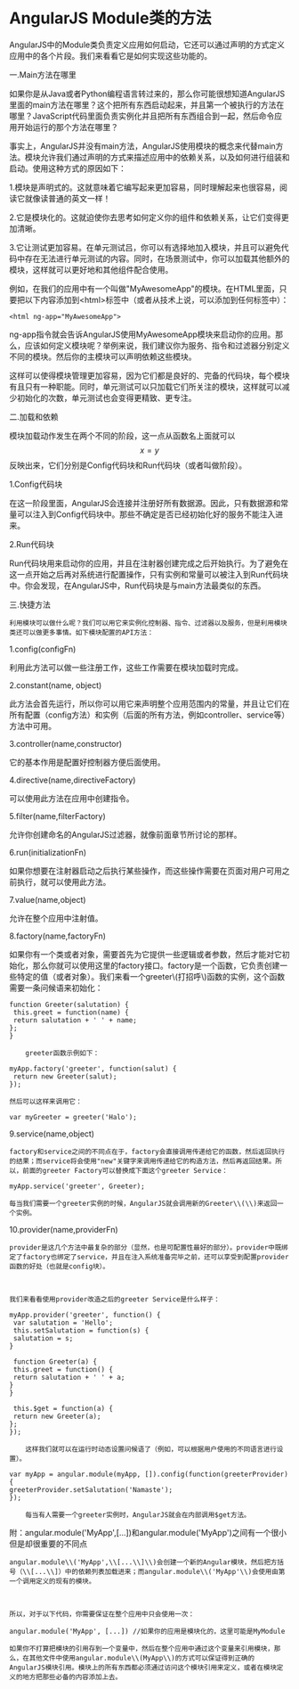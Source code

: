 # AngularJS Module类的方法

AngularJS中的Module类负责定义应用如何启动，它还可以通过声明的方式定义应用中的各个片段。我们来看看它是如何实现这些功能的。

一.Main方法在哪里

如果你是从Java或者Python编程语言转过来的，那么你可能很想知道AngularJS里面的main方法在哪里？这个把所有东西启动起来，并且第一个被执行的方法在哪里？JavaScript代码里面负责实例化并且把所有东西组合到一起，然后命令应用开始运行的那个方法在哪里？

事实上，AngularJS并没有main方法，AngularJS使用模块的概念来代替main方法。模块允许我们通过声明的方式来描述应用中的依赖关系，以及如何进行组装和启动。使用这种方式的原因如下：

1.模块是声明式的。这就意味着它编写起来更加容易，同时理解起来也很容易，阅读它就像读普通的英文一样！

2.它是模块化的。这就迫使你去思考如何定义你的组件和依赖关系，让它们变得更加清晰。

3.它让测试更加容易。在单元测试吕，你可以有选择地加入模块，并且可以避免代码中存在无法进行单元测试的内容。同时，在场景测试中，你可以加载其他额外的模块，这样就可以更好地和其他组件配合使用。

例如，在我们的应用中有一个叫做"MyAwesomeApp"的模块。在HTML里面，只要把以下内容添加到&lt;html&gt;标签中（或者从技术上说，可以添加到任何标签中）：

```
<html ng-app="MyAwesomeApp">
```

ng-app指令就会告诉AngularJS使用MyAwesomeApp模块来启动你的应用。那么，应该如何定义模块呢？举例来说，我们建议你为服务、指令和过滤器分别定义不同的模块。然后你的主模块可以声明依赖这些模块。

这样可以使得模块管理更加容易，因为它们都是良好的、完备的代码块，每个模块有且只有一种职能。同时，单元测试可以只加载它们所关注的模块，这样就可以减少初始化的次数，单元测试也会变得更精致、更专注。

二.加载和依赖

模块加载动作发生在两个不同的阶段，这一点从函数名上面就可以$$x = y$$反映出来，它们分别是Config代码块和Run代码块（或者叫做阶段）。

1.Config代码块

在这一阶段里面，AngularJS会连接并注册好所有数据源。因此，只有数据源和常量可以注入到Config代码块中。那些不确定是否已经初始化好的服务不能注入进来。

2.Run代码块

Run代码块用来启动你的应用，并且在注射器创建完成之后开始执行。为了避免在这一点开始之后再对系统进行配置操作，只有实例和常量可以被注入到Run代码块中。你会发现，在AngularJS中，Run代码块是与main方法最类似的东西。

三.快捷方法

```
利用模块可以做什么呢？我们可以用它来实例化控制器、指令、过滤器以及服务，但是利用模块类还可以做更多事情。如下模块配置的API方法：
```

1.config\(configFn\)

利用此方法可以做一些注册工作，这些工作需要在模块加载时完成。

2.constant\(name, object\)

此方法会首先运行，所以你可以用它来声明整个应用范围内的常量，并且让它们在所有配置（config方法）和实例（后面的所有方法，例如controller、service等）方法中可用。

3.controller\(name,constructor\)

它的基本作用是配置好控制器方便后面使用。

4.directive\(name,directiveFactory\)

可以使用此方法在应用中创建指令。

5.filter\(name,filterFactory\)

允许你创建命名的AngularJS过滤器，就像前面章节所讨论的那样。

6.run\(initializationFn\)

如果你想要在注射器启动之后执行某些操作，而这些操作需要在页面对用户可用之前执行，就可以使用此方法。

7.value\(name,object\)

允许在整个应用中注射值。

8.factory\(name,factoryFn\)

如果你有一个类或者对象，需要首先为它提供一些逻辑或者参数，然后才能对它初始化，那么你就可以使用这里的factory接口。factory是一个函数，它负责创建一些特定的值（或者对象）。我们来看一个greeter\\(打招呼\\)函数的实例，这个函数需要一条问候语来初始化：

```
function Greeter(salutation) {
 this.greet = function(name) {
 return salutation + ' ' + name;
};
}
```

```
    greeter函数示例如下：
```

```
myApp.factory('greeter', function(salut) {
 return new Greeter(salut);
});
```

```
然后可以这样来调用它：
```

```
var myGreeter = greeter('Halo');
```

9.service\(name,object\)

```
factory和service之间的不同点在于，factory会直接调用传递给它的函数，然后返回执行的结果；而service将会使用"new"关键字来调用传递给它的构造方法，然后再返回结果。所以，前面的greeter Factory可以替换成下面这个greeter Service：
```

```
myApp.service('greeter', Greeter);
```

```
每当我们需要一个greeter实例的时候，AngularJS就会调用新的Greeter\\(\\)来返回一个实例。
```

10.provider\(name,providerFn\)

```
provider是这几个方法中最复杂的部分（显然，也是可配置性最好的部分）。provider中既绑定了factory也绑定了service，并且在注入系统准备完毕之前，还可以享受到配置provider函数的好处（也就是config块）。



我们来看看使用provider改造之后的greeter Service是什么样子：
```

```
myApp.provider('greeter', function() {
 var salutation = 'Hello';
 this.setSalutation = function(s) {
 salutation = s;
}

 function Greeter(a) {
 this.greet = function() {
 return salutation + ' ' + a;
}
}

 this.$get = function(a) {
 return new Greeter(a);
};
});
```

```
    这样我们就可以在运行时动态设置问候语了（例如，可以根据用户使用的不同语言进行设置）。
```

```
var myApp = angular.module(myApp, []).config(function(greeterProvider) {
greeterProvider.setSalutation('Namaste');
});
```

```
    每当有人需要一个greeter实例时，AngularJS就会在内部调用$get方法。
```

附：angular.module\('MyApp',\[...\]\)和angular.module\('MyApp'\)之间有一个很小但是却很重要的不同点

```
angular.module\\('MyApp',\\[...\\]\\)会创建一个新的Angular模块，然后把方括号（\\[...\\]）中的依赖列表加载进来；而angular.module\\('MyApp'\\)会使用由第一个调用定义的现有的模块。



所以，对于以下代码，你需要保证在整个应用中只会使用一次：
```

```
angular.module('MyApp', [...]) //如果你的应用是模块化的，这里可能是MyModule
```

```
如果你不打算把模块的引用存到一个变量中，然后在整个应用中通过这个变量来引用模块，那么，在其他文件中使用angular.module\\(MyApp\\)的方式可以保证得到正确的AngularJS模块引用。模块上的所有东西都必须通过访问这个模块引用来定义，或者在模块定义的地方把那些必备的内容添加上去。
```



